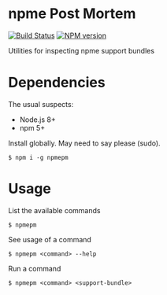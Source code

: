 # npme Post Mortem

[![Build Status][travis-image]][travis-url]
[![NPM version][npm-image]][npm-url]

Utilities for inspecting npme support bundles

# Dependencies
The usual suspects:
- Node.js 8+
- npm 5+

Install globally. May need to say please (sudo).
```
$ npm i -g npmepm
```

# Usage

List the available commands
```
$ npmepm
```

See usage of a command
```
$ npmepm <command> --help
```

Run a command
```
$ npmepm <command> <support-bundle>
```

[travis-url]: https://travis-ci.org/npm/npmepm
[travis-image]: https://img.shields.io/travis/npm/npmepm/master.svg
[npm-url]: https://www.npmjs.com/package/npmepm
[npm-image]: https://img.shields.io/npm/v/npmepm.svg
